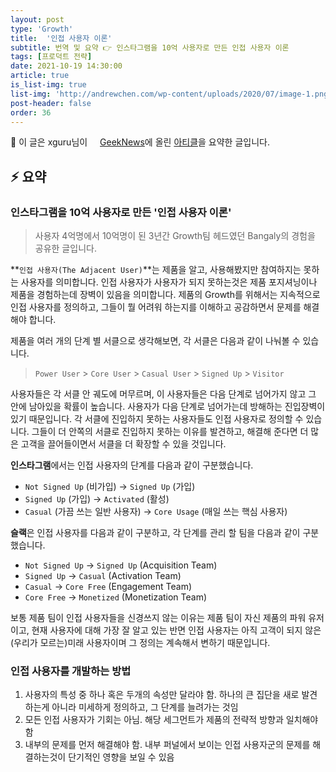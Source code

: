 ```yaml
---
layout: post
type: 'Growth'
title:  '인접 사용자 이론'
subtitle: 번역 및 요약 👉 인스타그램을 10억 사용자로 만든 인접 사용자 이론
tags: [프로덕트 전략]
date: 2021-10-19 14:30:00
article: true
is_list-img: true
list-img: 'http://andrewchen.com/wp-content/uploads/2020/07/image-1.png'
post-header: false
order: 36
---
```


<p class="text-gray">
 🔗 이 글은 xguru님이 <a href='https://news.hada.io/' target='blank' rel='nofollow' id='outlink1' onclick='clickedOutlink(outlink1)'><img src='https://www.google.com/s2/favicons?sz=64&domain=https://news.hada.io/' style='display:inline; height: 1em; position: relative; bottom: -2px; margin-right: 2px;'>GeekNews</a>에 올린 <a href='https://news.hada.io/topic?id=2561' target='blank' rel='nofollow' id='outlink2' onclick='clickedOutlink(outlink2)'>아티클</a>을 요약한 글입니다.
</p>

## ⚡️ 요약

### 인스타그램을 10억 사용자로 만든 '인접 사용자 이론'

> 사용자 4억명에서 10억명이 된 3년간 Growth팀 헤드였던 Bangaly의 경험을 공유한 글입니다.

**`인접 사용자(The Adjacent User)`**는 제품을 알고, 사용해봤지만 참여하지는 못하는 사용자를 의미합니다. 인접 사용자가 사용자가 되지 못하는것은 제품 포지셔닝이나 제품을 경험하는데 장벽이 있음을 의미합니다. 제품의 Growth를 위해서는 지속적으로 인접 사용자를 정의하고, 그들이 뭘 어려워 하는지를 이해하고 공감하면서 문제를 해결해야 합니다.

제품을 여러 개의 단계 별 서클으로 생각해보면, 각 서클은 다음과 같이 나눠볼 수 있습니다.

> `Power User` > `Core User` > `Casual User` > `Signed Up` > `Visitor`

사용자들은 각 서클 안 궤도에 머무르며, 이 사용자들은 다음 단계로 넘어가지 않고 그 안에 남아있을 확률이 높습니다. 사용자가 다음 단계로 넘어가는데 방해하는 진입장벽이 있기 때문입니다. 각 서클에 진입하지 못하는 사용자들도 인접 사용자로 정의할 수 있습니다. 그들이 더 안쪽의 서클로 진입하지 못하는 이유를 발견하고, 해결해 준다면 더 많은 고객을 끌어들이면서 서클을 더 확장할 수 있을 것입니다.

**인스타그램**에서는 인접 사용자의 단계를 다음과 같이 구분했습니다.

* `Not Signed Up` (비가입) → `Signed Up` (가입)
* `Signed Up` (가입) → `Activated` (활성)
* `Casual` (가끔 쓰는 일반 사용자) → `Core Usage` (매일 쓰는 핵심 사용자)

**슬랙**은 인접 사용자를 다음과 같이 구분하고, 각 단계를 관리 할 팀을 다음과 같이 구분했습니다.

* `Not Signed Up` → `Signed Up` (Acquisition Team)
* `Signed Up` → `Casual` (Activation Team)
* `Casual` → `Core Free` (Engagement Team)
* `Core Free` → `Monetized` (Monetization Team)

보통 제품 팀이 인접 사용자들을 신경쓰지 않는 이유는 제품 팀이 자신 제품의 파워 유저이고, 현재 사용자에 대해 가장 잘 알고 있는 반면 인접 사용자는 아직 고객이 되지 않은 (우리가 모르는)미래 사용자이며 그 정의는 계속해서 변하기 때문입니다.

### 인접 사용자를 개발하는 방법

1. 사용자의 특성 중 하나 혹은 두개의 속성만 달라야 함. 하나의 큰 집단을 새로 발견하는게 아니라 미세하게 정의하고, 그 단계를 늘려가는 것임
2. 모든 인접 사용자가 기회는 아님. 해당 세그먼트가 제품의 전략적 방향과 일치해야 함
3. 내부의 문제를 먼저 해결해야 함. 내부 퍼널에서 보이는 인접 사용자군의 문제를 해결하는것이 단기적인 영향을 보일 수 있음